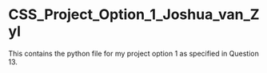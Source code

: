 # CSS_Project_Option_1_Joshua_van_Zyl

This contains the python file for my project option 1 as specified in Question 13.
